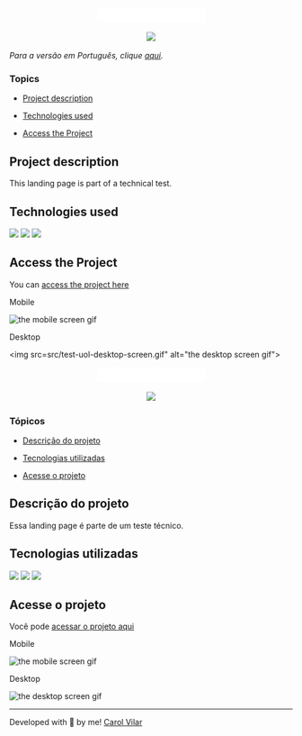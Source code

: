 <p align='center'> <img src="./src/img/logos/1.png" alt="image of logo"> </p>

<div align='center'>
	<img src="http://img.shields.io/static/v1?label=STATUS&message=DEVELOPING&color=yellow&style=for-the-badge"/>
</div>


_Para a versão em Português, clique [aqui](#portuguese)._


### Topics

- [Project description](#project-description)

- [Technologies used](#technologies-used)

<!-- - [What I learned](#what-I-learned)-->

- [Access the Project](#access-the-project) 


## Project description

<p align="justify">
This landing page is part of a technical test. 
</p>

## Technologies used

<div>
  <img src="https://img.shields.io/badge/HTML5-E34F26?style=for-the-badge&logo=html5&logoColor=white">
  <img src="https://img.shields.io/badge/CSS3-1572B6?style=for-the-badge&logo=css3&logoColor=white">
  <img src="https://img.shields.io/badge/JavaScript-F7DF1E?style=for-the-badge&logo=javascript&logoColor=black">	
</div>

<!-- ## What I learned

- How to create CSS animations using keyframes;
-->

## Access the Project

You can [access the project here](https://caroline-barbosa-vilar.github.io/test-uol/) 

Mobile

<img src="src/test-uol-mobile-screen.gif" alt="the mobile screen gif">


Desktop 

<img src=src/test-uol-desktop-screen.gif" alt="the desktop screen gif">


<div id="portuguese">


<p align='center'> <img src="./src/img/logos/1.png" alt="image of logo"> </p>


<div align='center'>
	<img src="http://img.shields.io/static/v1?label=STATUS&message=DEVELOPING&color=yellow&style=for-the-badge"/>
</div>


### Tópicos 

- [Descrição do projeto](#descrição-do-projeto)

- [Tecnologias utilizadas](#tecnologias-utilizadas)

<!-- - [O que aprendi](#o-que-aprendi) -->

- [Acesse o projeto](#acesse-o-projeto)


## Descrição do projeto 

<p align="justify">
Essa landing page é parte de um teste técnico. 
</p>


## Tecnologias utilizadas

<div>
  <img src="https://img.shields.io/badge/HTML5-E34F26?style=for-the-badge&logo=html5&logoColor=white">
  <img src="https://img.shields.io/badge/CSS3-1572B6?style=for-the-badge&logo=css3&logoColor=white">
  <img src="https://img.shields.io/badge/JavaScript-F7DF1E?style=for-the-badge&logo=javascript&logoColor=black">
</div>

<!-- ## O que aprendi

- Como criar animações com CSS utilizando o keyframes; -->

 ## Acesse o projeto

Você pode [acessar o projeto aqui](https://caroline-barbosa-vilar.github.io/test-uol/) 

Mobile

<img src="src/test-uol-mobile-screen.gif" alt="the mobile screen gif">


Desktop 

<img src="src/test-uol-desktop-screen.gif" alt="the desktop screen gif">


<hr>

Developed with 🧡 by me!  [Carol Vilar](https://www.linkedin.com/in/carolinebarbosavilar/)
